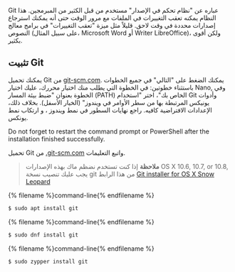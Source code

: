 Git عباره عن "نظام تحكم في الإصدار" مستخدم من قبل الكثير من المبرمجين. هذا النظام يمكنه تعقب التغييرات في الملفات مع مرور الوقت حتى أنه يمكنك استرجاع إصدارات محددة في وقت لاحق. قليلاً مثل ميزة "تعقب التغييرات" في برامج معالج النصوص (على سبيل المثال، Microsoft Word أو Writer LibreOffice)، ولكن أقوى بكثير.

## تثبيت Git

<!--sec data-title="Installing Git: Windows" data-id="git_install_windows"
data-collapse=true ces-->

يمكنك تحميل Git من [ git-scm.com](https://git-scm.com/). يمكنك الضغط على "التالي" في جميع الخطوات باستثناء خطوتين: في الخطوة التي يطلب منك اختيار محررك، عليك اختيار Nano, وفي الخطوة بعنوان "ضبط بيئة المسار (PATH) الخاص بك"، اختر "استخدام Git وأدوات يونيكس المرتبطة بها من سطر الأوامر في ويندوز" (الخيار الأسفل). بخلاف ذلك، الإعدادات الافتراضية كافيه. راجع نهايات السطور في نمط ويندوز ، و ارتكاب نمط يونكس.

Do not forget to restart the command prompt or PowerShell after the installation finished successfully. <!--endsec-->

<!--sec data-title="Installing Git: OS X" data-id="git_install_OSX"
data-collapse=true ces-->

تحميل Git من [.git-scm.com](https://git-scm.com/) واتبع التعليمات.

> **ملاحظة** إذا كنت تستخدم نضظم ماك بهذه الإصدارات OS X 10.6, 10.7, or 10.8, يجب عليك تنصيب نسخة git من هذا الرابط [Git installer for OS X Snow Leopard](https://sourceforge.net/projects/git-osx-installer/files/git-2.3.5-intel-universal-snow-leopard.dmg/download)

<!--endsec-->

<!--sec data-title="Installing Git: Debian or Ubuntu" data-id="git_install_debian_ubuntu"
data-collapse=true ces-->

{% filename %}command-line{% endfilename %}

```bash
$ sudo apt install git
```

<!--endsec-->

<!--sec data-title="Installing Git: Fedora" data-id="git_install_fedora"
data-collapse=true ces-->

{% filename %}command-line{% endfilename %}

```bash
$ sudo dnf install git
```

<!--endsec-->

<!--sec data-title="Installing Git: openSUSE" data-id="git_install_openSUSE"
data-collapse=true ces-->

{% filename %}command-line{% endfilename %}

```bash
$ sudo zypper install git
```

<!--endsec-->